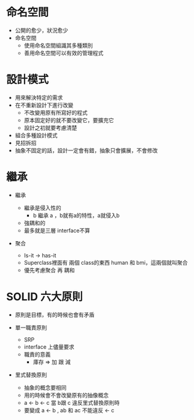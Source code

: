 # 命名空間

- 公開的愈少，狀況愈少
- 命名空間
  - 使用命名空間組識其多種類別
  - 善用命名空間可以有效的管理程式

# 設計模式

- 用來解決特定的需求
- 在不重新設計下進行改變
  - 不改變用原有所寫好的程式
  - 原本固定好的就不要改變它，要擴充它
  - 設計之初就要考慮清楚
- 組合多種設計模式
- 見招拆招
- 抽象不固定的話，設計一定會有錯，抽象只會擴展，不會修改

# 繼承
- 繼承
  - 繼承是侵入性的
    - b 繼承 a ，b就有a的特性，a就侵入b
  - 強耦和的
  - 最多就是三層 interface不算  

- 聚合
  - Is-it -> has-it 
  - Superclass裡面有 兩個 class的東西
    human 和 bmi，這兩個就叫聚合
  - 優先考慮聚合 再 耦和 

# SOLID 六大原則

- 原則是目標，有的時候也會有矛盾
- 單一職責原則
  - SRP
  - interface 上儘量要求 
  - 職責的意義
    - 庫存 => 加 跟 減

- 里式替換原則
  - 抽象的概念要相同
  - 用的時候會不會改變原有的抽像概念
  - a <- b <- c 當 b跟 c 違反里式替換原則時
  - 要變成 a <- b , ab 和 ac 不能違反
             <- c

  







